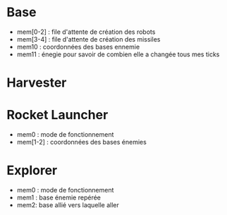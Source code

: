 # Base
* mem[0-2] : file d'attente de création des robots
* mem[3-4] : file d'attente de création des missiles
* mem10 : coordonnées des bases ennemie
* mem11 : énegie pour savoir de combien elle a changée tous mes <un nombre> ticks
# Harvester
# Rocket Launcher
* mem0 : mode de fonctionnement
* mem[1-2] : coordonnées des bases énemies
# Explorer
* mem0 : mode de fonctionnement
* mem1 : base énemie repérée
* mem2: base allié vers laquelle aller
